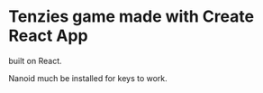 # Tenzies game made with Create React App

built on React. 

Nanoid much be installed for keys to work. 

